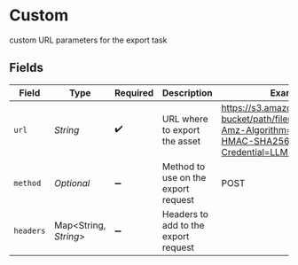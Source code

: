 # Custom

custom URL parameters for the export task


## Fields

| Field                                                                                                        | Type                                                                                                         | Required                                                                                                     | Description                                                                                                  | Example                                                                                                      |
| ------------------------------------------------------------------------------------------------------------ | ------------------------------------------------------------------------------------------------------------ | ------------------------------------------------------------------------------------------------------------ | ------------------------------------------------------------------------------------------------------------ | ------------------------------------------------------------------------------------------------------------ |
| `url`                                                                                                        | *String*                                                                                                     | :heavy_check_mark:                                                                                           | URL where to export the asset                                                                                | https://s3.amazonaws.com/my-bucket/path/filename.mp4?X-Amz-Algorithm=AWS4-HMAC-SHA256&X-Amz-Credential=LLMMB |
| `method`                                                                                                     | *Optional<String>*                                                                                           | :heavy_minus_sign:                                                                                           | Method to use on the export request                                                                          | POST                                                                                                         |
| `headers`                                                                                                    | Map<String, *String*>                                                                                        | :heavy_minus_sign:                                                                                           | Headers to add to the export request                                                                         |                                                                                                              |